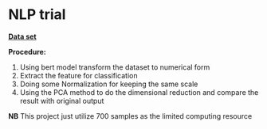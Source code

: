 # NLP trial
[**Data set**](https://www.kaggle.com/datasets/razanaqvi14/real-and-fake-news/data)

**Procedure:**
  1. Using bert model transform the dataset to numerical form
  2. Extract the feature for classification
  3. Doing some Normalization for keeping the same scale
  4. Using the PCA method to do the dimensional reduction and compare the result with original output

**NB**
This project just utilize 700 samples as the limited computing resource
